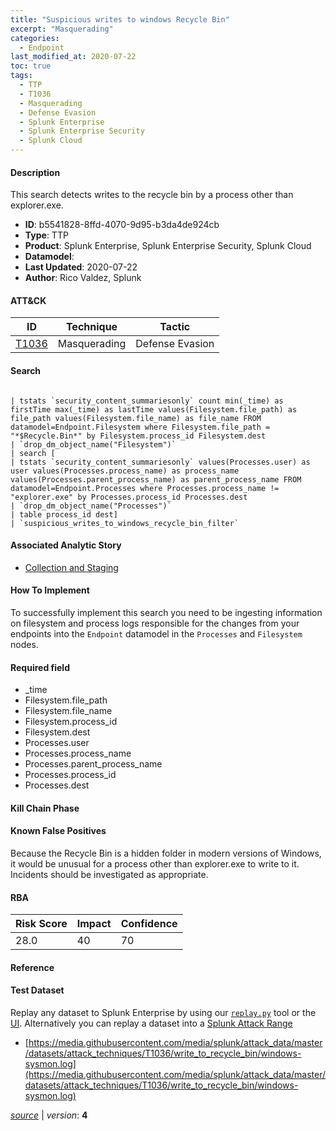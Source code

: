 ```yaml
---
title: "Suspicious writes to windows Recycle Bin"
excerpt: "Masquerading"
categories:
  - Endpoint
last_modified_at: 2020-07-22
toc: true
tags:
  - TTP
  - T1036
  - Masquerading
  - Defense Evasion
  - Splunk Enterprise
  - Splunk Enterprise Security
  - Splunk Cloud
---
```




#### Description

This search detects writes to the recycle bin by a process other than explorer.exe.

- **ID**: b5541828-8ffd-4070-9d95-b3da4de924cb
- **Type**: TTP
- **Product**: Splunk Enterprise, Splunk Enterprise Security, Splunk Cloud
- **Datamodel**: 
- **Last Updated**: 2020-07-22
- **Author**: Rico Valdez, Splunk


#### ATT&CK

| ID          | Technique   | Tactic       |
| ----------- | ----------- |--------------|
| [T1036](https://attack.mitre.org/techniques/T1036/) | Masquerading | Defense Evasion |


#### Search

```

| tstats `security_content_summariesonly` count min(_time) as firstTime max(_time) as lastTime values(Filesystem.file_path) as file_path values(Filesystem.file_name) as file_name FROM datamodel=Endpoint.Filesystem where Filesystem.file_path = "*$Recycle.Bin*" by Filesystem.process_id Filesystem.dest 
| `drop_dm_object_name("Filesystem")`
| search [
| tstats `security_content_summariesonly` values(Processes.user) as user values(Processes.process_name) as process_name values(Processes.parent_process_name) as parent_process_name FROM datamodel=Endpoint.Processes where Processes.process_name != "explorer.exe" by Processes.process_id Processes.dest
| `drop_dm_object_name("Processes")` 
| table process_id dest] 
| `suspicious_writes_to_windows_recycle_bin_filter`
```

#### Associated Analytic Story
* [Collection and Staging](/stories/collection_and_staging)


#### How To Implement
To successfully implement this search you need to be ingesting information on filesystem and process logs responsible for the changes from your endpoints into the `Endpoint` datamodel in the `Processes` and `Filesystem` nodes.

#### Required field
* _time
* Filesystem.file_path
* Filesystem.file_name
* Filesystem.process_id
* Filesystem.dest
* Processes.user
* Processes.process_name
* Processes.parent_process_name
* Processes.process_id
* Processes.dest


#### Kill Chain Phase


#### Known False Positives
Because the Recycle Bin is a hidden folder in modern versions of Windows, it would be unusual for a process other than explorer.exe to write to it. Incidents should be investigated as appropriate.



#### RBA

| Risk Score  | Impact      | Confidence   |
| ----------- | ----------- |--------------|
| 28.0 | 40 | 70 |



#### Reference


#### Test Dataset
Replay any dataset to Splunk Enterprise by using our [`replay.py`](https://github.com/splunk/attack_data#using-replaypy) tool or the [UI](https://github.com/splunk/attack_data#using-ui).
Alternatively you can replay a dataset into a [Splunk Attack Range](https://github.com/splunk/attack_range#replay-dumps-into-attack-range-splunk-server)

* [https://media.githubusercontent.com/media/splunk/attack_data/master/datasets/attack_techniques/T1036/write_to_recycle_bin/windows-sysmon.log](https://media.githubusercontent.com/media/splunk/attack_data/master/datasets/attack_techniques/T1036/write_to_recycle_bin/windows-sysmon.log)


[_source_](https://github.com/splunk/security_content/tree/develop/detections/endpoint/suspicious_writes_to_windows_recycle_bin.yml) | _version_: **4**